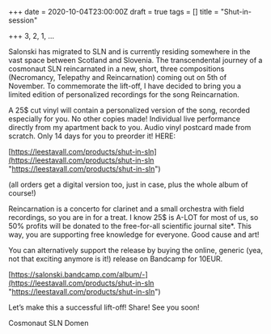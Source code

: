 +++
date = 2020-10-04T23:00:00Z
draft = true
tags = []
title = "Shut-in-session"

+++
3, 2, 1, …

Salonski has migrated to SLN and is currently residing somewhere in the vast space between Scotland and Slovenia. The transcendental journey of a cosmonaut SLN reincarnated in a new, short, three compositions (Necromancy, Telepathy and Reincarnation) coming out on 5th of November. To commemorate the lift-off, I have decided to bring you a limited edition of personalized recordings for the song Reincarnation.

A 25$ cut vinyl will contain a personalized version of the song, recorded especially for you. No other copies made! Individual live performance directly from my apartment back to you. Audio vinyl postcard made from scratch. Only 14 days for you to preorder it! HERE:

[https://leestavall.com/products/shut-in-sln](https://leestavall.com/products/shut-in-sln "https://leestavall.com/products/shut-in-sln")

(all orders get a digital version too, just in case, plus the whole album of course!)

Reincarnation is a concerto for clarinet and a small orchestra with field recordings, so you are in for a treat. I know 25$ is A-LOT for most of us, so 50% profits will be donated to the free-for-all scientific journal site*. This way, you are supporting free knowledge for everyone. Good cause and art!

You can alternatively support the release by buying the online, generic (yea, not that exciting anymore is it!) release on Bandcamp for 10EUR.

[https://salonski.bandcamp.com/album/-](https://leestavall.com/products/shut-in-sln "https://leestavall.com/products/shut-in-sln")

Let’s make this a successful lift-off! Share! See you soon!

Cosmonaut SLN Domen